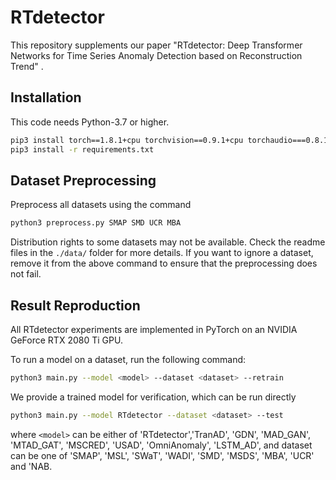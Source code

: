 # RTdetector
This repository supplements our paper "RTdetector: Deep Transformer Networks for Time Series Anomaly Detection based on Reconstruction Trend" .
## Installation
This code needs Python-3.7 or higher.
```bash
pip3 install torch==1.8.1+cpu torchvision==0.9.1+cpu torchaudio===0.8.1 -f https://download.pytorch.org/whl/torch_stable.html
pip3 install -r requirements.txt
```

## Dataset Preprocessing
Preprocess all datasets using the command
```bash
python3 preprocess.py SMAP SMD UCR MBA
```
Distribution rights to some datasets may not be available. Check the readme files in the `./data/` folder for more details. If you want to ignore a dataset, remove it from the above command to ensure that the preprocessing does not fail.

## Result Reproduction
All RTdetector experiments are implemented in PyTorch on an NVIDIA GeForce RTX 2080 Ti GPU.

To run a model on a dataset, run the following command:
```bash
python3 main.py --model <model> --dataset <dataset> --retrain
```

We provide a trained model for verification, which can be run directly
```bash
python3 main.py --model RTdetector --dataset <dataset> --test
```

where `<model>` can be either of 'RTdetector','TranAD', 'GDN', 'MAD_GAN', 'MTAD_GAT', 'MSCRED', 'USAD', 'OmniAnomaly', 'LSTM_AD', and dataset can be one of 'SMAP', 'MSL', 'SWaT', 'WADI', 'SMD', 'MSDS', 'MBA', 'UCR' and 'NAB. 

